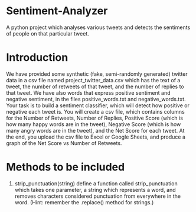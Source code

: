 # Sentiment-Analyzer
A python project which analyses various tweets and detects the sentiments of people on that particular tweet.

# Introduction
We have provided some synthetic (fake, semi-randomly generated) twitter data in a csv file named project_twitter_data.csv which has the text of a tweet, the number of retweets of that tweet, and the number of replies to that tweet. We have also words that express positive sentiment and negative sentiment, in the files positive_words.txt and negative_words.txt.
Your task is to build a sentiment classifier, which will detect how positive or negative each tweet is. You will create a csv file, which contains columns for the Number of Retweets, Number of Replies, Positive Score (which is how many happy words are in the tweet), Negative Score (which is how many angry words are in the tweet), and the Net Score for each tweet. At the end, you upload the csv file to Excel or Google Sheets, and produce a graph of the Net Score vs Number of Retweets.

# Methods to be included

1. strip_punctuation(string)
define a function called strip_punctuation which takes one parameter, a string which represents a word, and removes characters considered punctuation from everywhere in the word. (Hint: remember the .replace() method for strings.)

